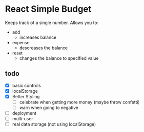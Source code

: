 # React Simple Budget

Keeps track of a single number.
Allows you to:

- add
  - increases balance
- expense
  - descreases the balance
- reset
  - changes the balance to specified value

## todo

- [x] basic controls
- [x] localStorage
- [x] Better Styling
  - [ ] celebrate when getting more money (maybe throw confetti)
  - [ ] warn when going to negative
- [ ] deployment
- [ ] multi-user
- [ ] real data storage (not using localStorage)
